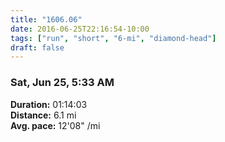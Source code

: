 ```yaml
---
title: "1606.06"
date: 2016-06-25T22:16:54-10:00
tags: ["run", "short", "6-mi", "diamond-head"]
draft: false
---
```


### Sat, Jun 25, 5:33 AM

**Duration:** 01:14:03  
**Distance:** 6.1 mi  
**Avg. pace:** 12'08" /mi